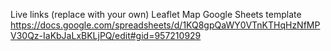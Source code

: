 Live links (replace with your own)
Leaflet Map 
Google Sheets template https://docs.google.com/spreadsheets/d/1KQ8gpQaWY0VTnKTHqHzNfMPV30Qz-IaKbJaLxBKLjPQ/edit#gid=957210929
